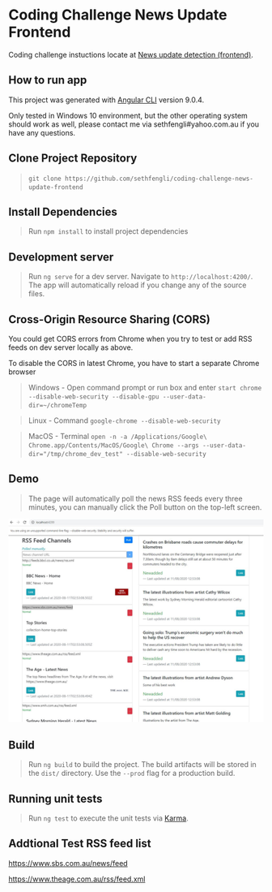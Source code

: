 # Coding Challenge News Update Frontend

Coding challenge instuctions locate at [News update detection (frontend)](https://bitbucket.org/isentia/coding-challenge-news-update-frontend/src/master/).

## How to run app

This project was generated with [Angular CLI](https://www.npmjs.com/package/@angular/cli/v/9.0.4) version 9.0.4.

Only tested in Windows 10 environment, but the other operating system should work as well, please contact me via sethfengli#yahoo.com.au if you have any questions.


## Clone Project Repository

> `git clone https://github.com/sethfengli/coding-challenge-news-update-frontend`


## Install Dependencies

> Run `npm install` to install project dependencies

## Development server

> Run `ng serve` for a dev server. Navigate to `http://localhost:4200/`. The app will automatically reload if you change any of the source files.

## Cross-Origin Resource Sharing (CORS)

You could get CORS errors from Chrome when you try to test or add RSS feeds on dev server locally as above.

To disable the CORS in latest Chrome, you have to start a separate Chrome browser

> Windows - Open command prompt or run box and enter `start chrome --disable-web-security --disable-gpu --user-data-dir=~/chromeTemp`

> Linux - Command `google-chrome --disable-web-security`

> MacOS - Terminal `open -n -a /Applications/Google\ Chrome.app/Contents/MacOS/Google\ Chrome --args --user-data-dir="/tmp/chrome_dev_test" --disable-web-security`

## Demo

> The page will automatically poll the news RSS feeds every three minutes, you can manually click the Poll button on the top-left screen.

![Sample](https://github.com/sethfengli/coding-challenge-news-update-frontend/blob/master/Sample.JPG?raw=true)

## Build

> Run `ng build` to build the project. The build artifacts will be stored in the `dist/` directory. Use the `--prod` flag for a production build.

## Running unit tests

> Run `ng test` to execute the unit tests via [Karma](https://karma-runner.github.io).

## Addtional Test RSS feed list

https://www.sbs.com.au/news/feed

https://www.theage.com.au/rss/feed.xml

